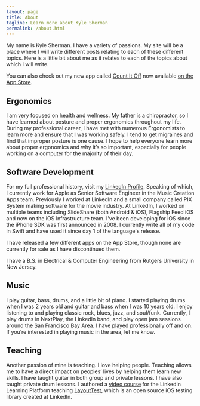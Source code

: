```yaml
---
layout: page
title: About
tagline: Learn more about Kyle Sherman
permalink: /about.html
---
```


My name is Kyle Sherman. I have a variety of passions. My site will be a place where I will write different posts relating to each of these different topics. Here is a little bit about me as it relates to each of the topics about which I will write.

You can also check out my new app called [Count It Off](https://countitoff.com) now available [on the App Store](https://itunes.apple.com/app/apple-store/id1439712286?pt=118826831&ct=Kyle-Blog&mt=8).

## Ergonomics
I am very focused on health and wellness. My father is a chiropractor, so I have learned about posture and proper ergonomics throughout my life. During my professional career, I have met with numerous Ergonomists to learn more and ensure that I was working safely. I tend to get migraines and find that improper posture is one cause. I hope to help everyone learn more about proper ergonomics and why it’s so important, especially for people working on a computer for the majority of their day. 

## Software Development
For my full professional history, visit my [LinkedIn Profile](https://www.linkedin.com/in/kyledsherman). Speaking of which, I currently work for Apple as Senior Software Engineer in the Music Creation Apps team. Previously I worked at LinkedIn and a small company called PIX System making software for the movie industry. At LinkedIn, I worked on multiple teams including SlideShare (both Android & iOS), Flagship Feed iOS and now on the iOS Infrastructure team. I've been developing for iOS since the iPhone SDK was first announced in 2008. I currently write all of my code in Swift and have used it since day 1 of the language's release.

I have released a few different apps on the App Store, though none are currently for sale as I have discontinued them.

I have a B.S. in Electrical & Computer Engineering from Rutgers University in New Jersey. 

## Music
I play guitar, bass, drums, and a little bit of piano. I started playing drums when I was 2 years old and guitar and bass when I was 10 years old. I enjoy listening to and playing classic rock, blues, jazz, and soul/funk. Currently, I play drums in NextPlay, the LinkedIn band, and play open jam sessions around the San Francisco Bay Area. I have played professionally off and on. If you’re interested in playing music in the area, let me know. 

## Teaching
Another passion of mine is teaching. I love helping people. Teaching allows me to have a direct impact on peoples’ lives by helping them learn new skills. I have taught guitar in both group and private lessons. I have also taught private drum lessons. I authored a [video course](https://www.linkedin.com/learning/learning-layouttest-for-ios-development) for the LinkedIn Learning Platform teaching [LayoutTest](https://github.com/linkedin/LayoutTest-iOS), which is an open source iOS testing library created at LinkedIn. 
